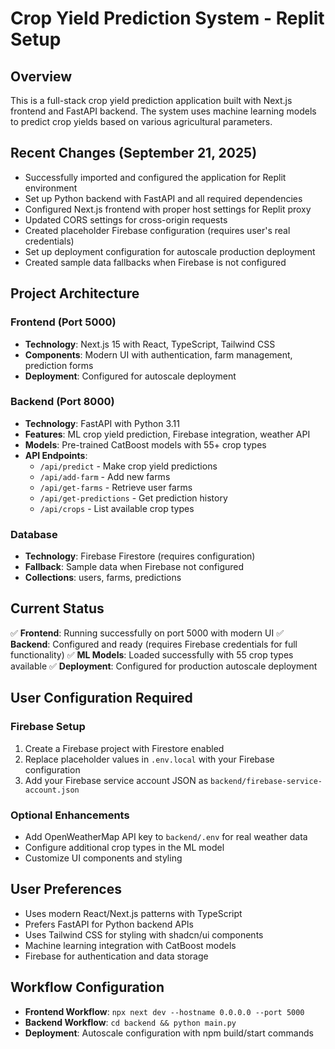 # Crop Yield Prediction System - Replit Setup

## Overview
This is a full-stack crop yield prediction application built with Next.js frontend and FastAPI backend. The system uses machine learning models to predict crop yields based on various agricultural parameters.

## Recent Changes (September 21, 2025)
- Successfully imported and configured the application for Replit environment
- Set up Python backend with FastAPI and all required dependencies
- Configured Next.js frontend with proper host settings for Replit proxy
- Updated CORS settings for cross-origin requests
- Created placeholder Firebase configuration (requires user's real credentials)
- Set up deployment configuration for autoscale production deployment
- Created sample data fallbacks when Firebase is not configured

## Project Architecture

### Frontend (Port 5000)
- **Technology**: Next.js 15 with React, TypeScript, Tailwind CSS
- **Components**: Modern UI with authentication, farm management, prediction forms
- **Deployment**: Configured for autoscale deployment

### Backend (Port 8000) 
- **Technology**: FastAPI with Python 3.11
- **Features**: ML crop yield prediction, Firebase integration, weather API
- **Models**: Pre-trained CatBoost models with 55+ crop types
- **API Endpoints**: 
  - `/api/predict` - Make crop yield predictions
  - `/api/add-farm` - Add new farms
  - `/api/get-farms` - Retrieve user farms
  - `/api/get-predictions` - Get prediction history
  - `/api/crops` - List available crop types

### Database
- **Technology**: Firebase Firestore (requires configuration)
- **Fallback**: Sample data when Firebase not configured
- **Collections**: users, farms, predictions

## Current Status
✅ **Frontend**: Running successfully on port 5000 with modern UI
✅ **Backend**: Configured and ready (requires Firebase credentials for full functionality)
✅ **ML Models**: Loaded successfully with 55 crop types available
✅ **Deployment**: Configured for production autoscale deployment

## User Configuration Required

### Firebase Setup
1. Create a Firebase project with Firestore enabled
2. Replace placeholder values in `.env.local` with your Firebase configuration
3. Add your Firebase service account JSON as `backend/firebase-service-account.json`

### Optional Enhancements
- Add OpenWeatherMap API key to `backend/.env` for real weather data
- Configure additional crop types in the ML model
- Customize UI components and styling

## User Preferences
- Uses modern React/Next.js patterns with TypeScript
- Prefers FastAPI for Python backend APIs
- Uses Tailwind CSS for styling with shadcn/ui components
- Machine learning integration with CatBoost models
- Firebase for authentication and data storage

## Workflow Configuration
- **Frontend Workflow**: `npx next dev --hostname 0.0.0.0 --port 5000`
- **Backend Workflow**: `cd backend && python main.py`
- **Deployment**: Autoscale configuration with npm build/start commands